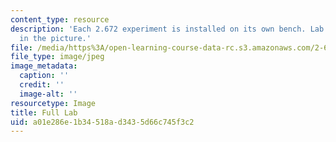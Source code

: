 ```yaml
---
content_type: resource
description: 'Each 2.672 experiment is installed on its own bench. Lab #6 is frontmost
  in the picture.'
file: /media/https%3A/open-learning-course-data-rc.s3.amazonaws.com/2-672-project-laboratory-spring-2009/a01e286e1b34518ad3435d66c745f3c2_fulllab.jpg
file_type: image/jpeg
image_metadata:
  caption: ''
  credit: ''
  image-alt: ''
resourcetype: Image
title: Full Lab
uid: a01e286e-1b34-518a-d343-5d66c745f3c2
---
```

